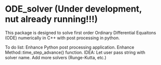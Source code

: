 # ODE_solver (Under development, nut already running!!!)
This package is designed to solve first order Ordinary Differential Equaitons (ODE) numerically in C++ with post processing in python. 

To do list:
Enhance Python post processing application.
Enhance Method::time_step_advance() function. IDEA: Let user pass string with solver name. Add more solvers (Runge-Kutta, etc.)
